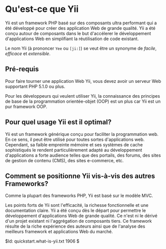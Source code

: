 Qu'est-ce que Yii
=================

Yii est un framework PHP basé sur des composants ultra performant qui a été développé
pour créer des application Web de grande qualité.
Yii a été conçu autour de composants dans le but d'accélerer le développement
d'applications Web en simplifiant la réutilisation de code existant.

Le nom Yii (à prononcer `Yee` ou `[ji:]`) se veut être un synonyme de *facile*, *efficace* et *extensible*.

Pré-requis
----------

Pour faire tourner une application Web Yii, vous devez avoir un serveur
Web supportant PHP 5.1.0 ou plus.

Pour les développeurs qui veulent utiliser Yii, la connaissance des principes
de base de la programmation orientée-objet (OOP) est un plus car Yii est un pur
framework OOP.

Pour quel usage Yii est il optimal?
-----------------------------------

Yii est un framework générique conçu pour faciliter la programmation web.
En ce sens, il peut être utilisé pour toutes sortes d'applications web.
Cependant, sa faible empreinte mémoire et ses systèmes de cache sophistiqués
le rendent particulièrement adapté au développement d'applications a
forte audience telles que des portails, des forums, des sites de gestion
de contenu (CMS), des sites e-commerce, etc.

Comment se positionne Yii vis-à-vis des autres Frameworks?
--------------------------------------------------------

Comme la plupart des frameworks PHP, Yii est basé sur le modèle MVC.

Les points forts de Yii sont l'efficacité, la richesse fonctionnelle et une
documentation claire. Yii a été conçu dès le départ pour permettre le
développement d'applications Web de grande qualité. Ce n'est ni le dérivé
d'un projet existant ni l'aggrégation de composants tiers. Ce framework résulte
de la riche expérience des auteurs ainsi que de l'analyse des meilleurs framework
et applications Web du marché.

<div class="revision">$Id: quickstart.what-is-yii.txt 1906 $</div>
